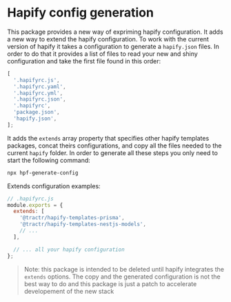 # Hapify config generation

This package provides a new way of expriming hapify configuration. It adds a new
way to extend the hapify configuration. To work with the current version of
hapify it takes a configuration to generate a `hapify.json` files. In order to do
that it provides a list of files to read your new and shiny configuration and
take the first file found in this order:

```js
[
  '.hapifyrc.js',
  '.hapifyrc.yaml',
  '.hapifyrc.yml',
  '.hapifyrc.json',
  '.hapifyrc',
  'package.json',
  'hapify.json',
];
```

It adds the `extends` array property that specifies other hapify templates
packages, concat theirs configurations, and copy all the files needed to the
current `hapify` folder. In order to generate all these steps you only need to
start the following command:

```bash
npx hpf-generate-config
```

Extends configuration examples:

```js
// .hapifyrc.js
module.exports = {
  extends: [
    '@tractr/hapify-templates-prisma',
    '@tractr/hapify-templates-nestjs-models',
    // ...
  ],

  // ... all your hapify configuration
};
```

> Note: this package is intended to be deleted until hapify integrates the
> `extends` options. The copy and the generated configuration is not the best
> way to do and this package is just a patch to accelerate developement of the
> new stack
